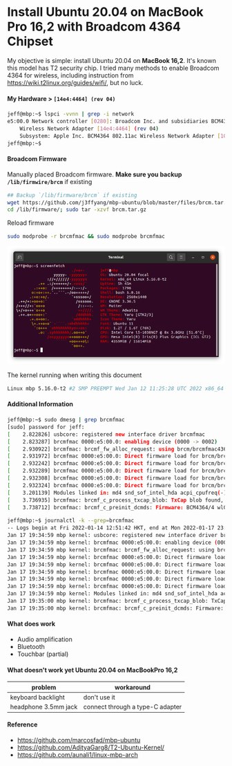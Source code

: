 # Install Ubuntu 20.04 on MacBook Pro 16,2 with Broadcom 4364 Chipset

My objective is simple: install Ubuntu 20.04 on __MacBook 16,2__. It's known this model has T2 security chip. I tried many methods to enable Broadcom 4364 for wireless, including instruction from https://wiki.t2linux.org/guides/wifi/, but no luck.

#### My Hardware > `[14e4:4464] (rev 04)`

```sh
jeff@mbp:~$ lspci -vvnn | grep -i network
e5:00.0 Network controller [0280]: Broadcom Inc. and subsidiaries BCM4364 802.11ac
    Wireless Network Adapter [14e4:4464] (rev 04)
    Subsystem: Apple Inc. BCM4364 802.11ac Wireless Network Adapter [106b:07bf]
jeff@mbp:~$
```

#### Broadcom Firmware
Manually placed Broadcom firmware. __Make sure you backup `/lib/firmwire/brcm`__ if existing

```sh
## Backup `/lib/firmware/brcm` if existing
wget https://github.com/j3ffyang/mbp-ubuntu/blob/master/files/brcm.tar.gz
cd /lib/firmware/; sudo tar -xzvf brcm.tar.gz
```

Reload firmware

```sh
sudo modprobe -r brcmfmac && sudo modprobe brcmfmac
```

<img src="./images/20220116_ubuntu2004_mbp_t2.png">

The kernel running when writing this document

```sh
Linux mbp 5.16.0-t2 #2 SMP PREEMPT Wed Jan 12 11:25:28 UTC 2022 x86_64 x86_64 x86_64 GNU/Linux
```

#### Additional Information

```sh
jeff@mbp:~$ sudo dmesg | grep brcmfmac
[sudo] password for jeff:
[    2.822826] usbcore: registered new interface driver brcmfmac
[    2.823287] brcmfmac 0000:e5:00.0: enabling device (0000 -> 0002)
[    2.930922] brcmfmac: brcmf_fw_alloc_request: using brcm/brcmfmac4364b3-pcie for chip BCM4364/4
[    2.931972] brcmfmac 0000:e5:00.0: Direct firmware load for brcm/brcmfmac4364b3-pcie.apple,trinidad-HRPN-u-7.7-X3.bin failed with error -2
[    2.932242] brcmfmac 0000:e5:00.0: Direct firmware load for brcm/brcmfmac4364b3-pcie.apple,trinidad-HRPN-u-7.7.bin failed with error -2
[    2.932289] brcmfmac 0000:e5:00.0: Direct firmware load for brcm/brcmfmac4364b3-pcie.apple,trinidad-HRPN-u.bin failed with error -2
[    2.932308] brcmfmac 0000:e5:00.0: Direct firmware load for brcm/brcmfmac4364b3-pcie.apple,trinidad-HRPN.bin failed with error -2
[    2.932324] brcmfmac 0000:e5:00.0: Direct firmware load for brcm/brcmfmac4364b3-pcie.apple,trinidad-X3.bin failed with error -2
[    3.201139] Modules linked in: md4 snd_sof_intel_hda acpi_cpufreq(-) algif_hash snd_sof_pci coretemp af_alg snd_sof_xtensa_dsp snd_sof i915(+) kvm_intel snd_hda_ext_core snd_soc_acpi_intel_match snd_soc_acpi soundwire_bus ledtrig_audio kvm snd_soc_core irqbypass crct10dif_pclmul hci_uart ghash_clmulni_intel aesni_intel brcmfmac btqca pkcs8_key_parser i2c_algo_bit btrtl brcmutil crypto_simd snd_compress cryptd nls_iso8859_1 ttm msr btbcm ac97_bus rapl nls_cp437 btintel snd_pcm_dmaengine parport_pc intel_cstate vfat ppdev cfg80211 fat drm_kms_helper snd_hda_intel intel_uncore bluetooth lp snd_intel_dspcfg parport snd_intel_sdw_acpi processor_thermal_device_pci_legacy cec snd_hda_codec processor_thermal_device apple_ib_als(OE) processor_thermal_rfim industrialio_triggered_buffer mmc_core rc_core kfifo_buf processor_thermal_mbox processor_thermal_rapl industrialio intel_gtt ax88179_178a(+) mei_me agpgart snd_hda_core ecdh_generic intel_rapl_common usbnet syscopyarea apple_ib_tb(OE)
[    3.736935] brcmfmac: brcmf_c_process_txcap_blob: TxCap blob found, loading
[    3.738712] brcmfmac: brcmf_c_preinit_dcmds: Firmware: BCM4364/4 wl0: Jul 12 2021 18:02:56 version 9.30.464.0.32.5.76 FWID 01-c081cfed
```

```sh
jeff@mbp:~$ journalctl -k --grep=brcmfmac
-- Logs begin at Fri 2022-01-14 12:51:42 HKT, end at Mon 2022-01-17 23:42:16 HKT. --
Jan 17 19:34:59 mbp kernel: usbcore: registered new interface driver brcmfmac
Jan 17 19:34:59 mbp kernel: brcmfmac 0000:e5:00.0: enabling device (0000 -> 0002)
Jan 17 19:34:59 mbp kernel: brcmfmac: brcmf_fw_alloc_request: using brcm/brcmfmac4364b3-pcie for chip BCM4364/4
Jan 17 19:34:59 mbp kernel: brcmfmac 0000:e5:00.0: Direct firmware load for brcm/brcmfmac4364b3-pcie.apple,trinidad-HRPN-u-7.7-X3.bin failed with error -2
Jan 17 19:34:59 mbp kernel: brcmfmac 0000:e5:00.0: Direct firmware load for brcm/brcmfmac4364b3-pcie.apple,trinidad-HRPN-u-7.7.bin failed with error -2
Jan 17 19:34:59 mbp kernel: brcmfmac 0000:e5:00.0: Direct firmware load for brcm/brcmfmac4364b3-pcie.apple,trinidad-HRPN-u.bin failed with error -2
Jan 17 19:34:59 mbp kernel: brcmfmac 0000:e5:00.0: Direct firmware load for brcm/brcmfmac4364b3-pcie.apple,trinidad-HRPN.bin failed with error -2
Jan 17 19:34:59 mbp kernel: brcmfmac 0000:e5:00.0: Direct firmware load for brcm/brcmfmac4364b3-pcie.apple,trinidad-X3.bin failed with error -2
Jan 17 19:34:59 mbp kernel: Modules linked in: md4 snd_sof_intel_hda acpi_cpufreq(-) algif_hash snd_sof_pci coretemp af_alg snd_sof_xtensa_dsp snd_sof i915(+) kvm_intel snd_hda_ext_core snd_soc_acpi_int>
Jan 17 19:35:00 mbp kernel: brcmfmac: brcmf_c_process_txcap_blob: TxCap blob found, loading
Jan 17 19:35:00 mbp kernel: brcmfmac: brcmf_c_preinit_dcmds: Firmware: BCM4364/4 wl0: Jul 12 2021 18:02:56 version 9.30.464.0.32.5.76 FWID 01-c081cfed

```

#### What does work

- Audio amplification
- Bluetooth
- Touchbar (partial)

#### What doesn't work yet Ubuntu 20.04 on MacBookPro 16,2

problem | workaround
-- | --  
keyboard backlight | don't use it
headphone 3.5mm jack | connect through a type-C adapter

#### Reference
- https://github.com/marcosfad/mbp-ubuntu
- https://github.com/AdityaGarg8/T2-Ubuntu-Kernel/
- https://github.com/aunali1/linux-mbp-arch
